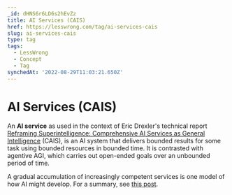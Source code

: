 ```yaml
---
_id: dHNS6r6LD6s2hEvZz
title: AI Services (CAIS)
href: https://lesswrong.com/tag/ai-services-cais
slug: ai-services-cais
type: tag
tags:
  - LessWrong
  - Concept
  - Tag
synchedAt: '2022-08-29T11:03:21.650Z'
---
```

# AI Services (CAIS)

An **AI service** as used in the context of Eric Drexler's technical report [Reframing Superintelligence: Comprehensive AI Services as General Intelligence](https://www.fhi.ox.ac.uk/wp-content/uploads/Reframing_Superintelligence_FHI-TR-2019-1.1-1.pdf?asd=sa) (CAIS), is an AI system that delivers bounded results for some task using bounded resources in bounded time. It is contrasted with agentive AGI, which carries out open-ended goals over an unbounded period of time.

A gradual accumulation of increasingly competent services is one model of how AI might develop. For a summary, see [this post](https://www.lesswrong.com/posts/x3fNwSe5aWZb5yXEG/reframing-superintelligence-comprehensive-ai-services-as).